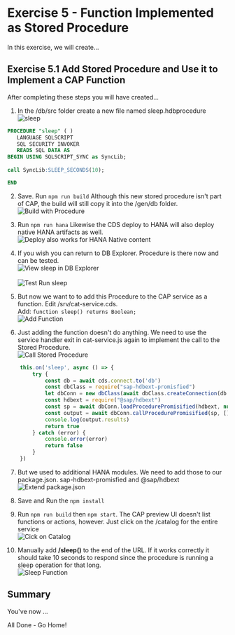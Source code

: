
# Exercise 5 - Function Implemented as Stored Procedure

In this exercise, we will create...

## Exercise 5.1 Add Stored Procedure and Use it to Implement a CAP Function

After completing these steps you will have created...

1. In the /db/src folder create a new file named sleep.hdbprocedure </br>![sleep](images/sleep_procedure.png)

```SQL
PROCEDURE "sleep" ( )
   LANGUAGE SQLSCRIPT
   SQL SECURITY INVOKER
   READS SQL DATA AS
BEGIN USING SQLSCRIPT_SYNC as SyncLib;
 
call SyncLib:SLEEP_SECONDS(10);

END
```

2. Save. Run ```npm run build```  Although this new stored procedure isn't part of CAP, the build will still copy it into the /gen/db folder. </br>![Build with Procedure](images/build_contains_procedure.png)

3. Run ```npm run hana```  Likewise the CDS deploy to HANA will also deploy native HANA artifacts as well.</br>![Deploy also works for HANA Native content](images/deploy_creates_procedure.png)

4. If you wish you can return to DB Explorer. Procedure is there now and can be tested. <br>![View sleep in DB Explorer](images/test_sleep1.png)</br></br>![Test Run sleep](images/test_sleep2.png)

5. But now we want to to add this Procedure to the CAP service as a function.  Edit /srv/cat-service.cds. </br>Add: ```function sleep() returns Boolean;```   </br>![Add Function](images/add_function.png)

6. Just adding the function doesn't do anything.  We need to use the service handler exit in cat-service.js again to implement the call to the Stored Procedure.  </br>![Call Stored Procedure](images/call_stored_procedure.png)

```JavaScript
    this.on('sleep', async () => {
        try {
            const db = await cds.connect.to('db')
            const dbClass = require("sap-hdbext-promisfied")
            let dbConn = new dbClass(await dbClass.createConnection(db.options.credentials))
            const hdbext = require("@sap/hdbext")
            const sp = await dbConn.loadProcedurePromisified(hdbext, null, 'sleep')
            const output = await dbConn.callProcedurePromisified(sp, [])
            console.log(output.results)
            return true
        } catch (error) {
            console.error(error)
            return false
        }
    })
```

7. But we used to additional HANA modules.  We need to add those to our package.json. sap-hdbext-promisfied and @sap/hdbext</br>![Extend package.json](images/extend_package_json.png)

8. Save and Run the ```npm install```

9. Run ```npm run build``` then ```npm start```.  The CAP preview UI doesn't list functions or actions, however. Just click on the /catalog for the entire service </br>![Cick on Catalog](images/click_on_catalog.png)

10. Manually add **/sleep()** to the end of the URL. If it works correctly it should take 10 seconds to respond since the procedure is running a sleep operation for that long. </br>![Sleep Function](images/sleep_true.png)

## Summary

You've now ...

All Done - Go Home!